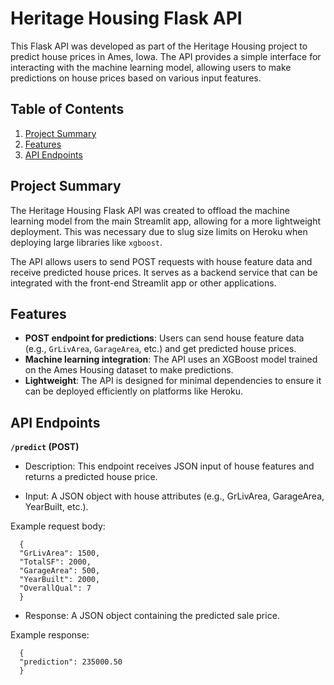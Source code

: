 # Heritage Housing Flask API

This Flask API was developed as part of the Heritage Housing project to predict house prices in Ames, Iowa. The API provides a simple interface for interacting with the machine learning model, allowing users to make predictions on house prices based on various input features.

## Table of Contents

1. [Project Summary](#project-summary)
2. [Features](#features)
3. [API Endpoints](#api-endpoints)


## Project Summary

The Heritage Housing Flask API was created to offload the machine learning model from the main Streamlit app, allowing for a more lightweight deployment. This was necessary due to slug size limits on Heroku when deploying large libraries like `xgboost`. 

The API allows users to send POST requests with house feature data and receive predicted house prices. It serves as a backend service that can be integrated with the front-end Streamlit app or other applications.

## Features

- **POST endpoint for predictions**: Users can send house feature data (e.g., `GrLivArea`, `GarageArea`, etc.) and get predicted house prices.
- **Machine learning integration**: The API uses an XGBoost model trained on the Ames Housing dataset to make predictions.
- **Lightweight**: The API is designed for minimal dependencies to ensure it can be deployed efficiently on platforms like Heroku.

## API Endpoints

**`/predict` (POST)**

  - Description: This endpoint receives JSON input of house features and returns a predicted house price.

  - Input: A JSON object with house attributes (e.g., GrLivArea, GarageArea, YearBuilt, etc.).

  Example request body:
  ```
    {
    "GrLivArea": 1500,
    "TotalSF": 2000,
    "GarageArea": 500,
    "YearBuilt": 2000,
    "OverallQual": 7
    }
  ```

  - Response: A JSON object containing the predicted sale price.

  Example response:
  ```
    {
    "prediction": 235000.50
    }
  ```
